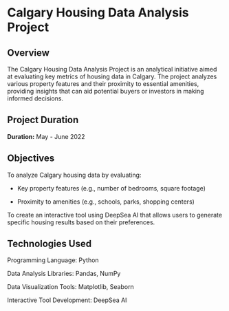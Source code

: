 # Calgary Housing Data Analysis Project
## Overview

The Calgary Housing Data Analysis Project is an analytical initiative aimed at evaluating key metrics of housing data in Calgary. The project analyzes various property features and their proximity to essential amenities, providing insights that can aid potential buyers or investors in making informed decisions.

## Project Duration
**Duration:** May - June 2022
## Objectives

To analyze Calgary housing data by evaluating:
 
- Key property features (e.g., number of bedrooms, square footage)
 
- Proximity to amenities (e.g., schools, parks, shopping centers)
 
To create an interactive tool using DeepSea AI that allows users to generate specific housing results based on their preferences.

## Technologies Used
Programming Language: Python

Data Analysis Libraries: Pandas, NumPy

Data Visualization Tools: Matplotlib, Seaborn

Interactive Tool Development: DeepSea AI
